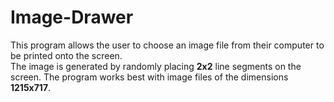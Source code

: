 # Image-Drawer
This program allows the user to choose an image file from their computer to be printed onto the screen. </br>
The image is generated by randomly placing <strong>2x2</strong> line segments on the screen. 
The program works best with image files of the dimensions <strong>1215x717</strong>.
